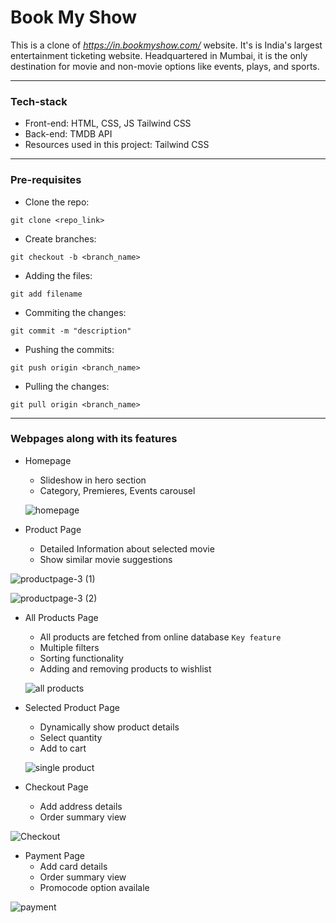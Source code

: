 #  Book My Show

This is a clone of *https://in.bookmyshow.com/* website. It's is India's largest entertainment ticketing website. Headquartered in Mumbai, it is the only destination for movie and non-movie options like events, plays, and sports.

<hr>

### Tech-stack

- Front-end: HTML, CSS, JS Tailwind CSS<br/>
- Back-end: TMDB API<br/>
- Resources used in this project: Tailwind CSS <br/>

<hr>

### Pre-requisites

- Clone the repo: 
```
git clone <repo_link>
```

- Create branches: 
```
git checkout -b <branch_name>
```

- Adding the files: 
```
git add filename
```

- Commiting the changes: 
```
git commit -m "description"
```

- Pushing the commits: 
```
git push origin <branch_name>
```

- Pulling the changes:
```
git pull origin <branch_name>
```

<hr>

### Webpages along with its features

- Homepage
  - Slideshow in hero section
  - Category, Premieres, Events carousel
  
  ![homepage](https://user-images.githubusercontent.com/80893464/154789079-763b4c2f-bb28-48ca-8a73-407ea6a7e19d.png)


- Product Page
  - Detailed Information about selected movie
  - Show similar movie suggestions

![productpage-3 (1)](https://user-images.githubusercontent.com/80893464/154789812-a7ada78f-da0b-4a8e-bd08-7fb59907731f.png)

![productpage-3 (2)](https://user-images.githubusercontent.com/80893464/154789867-8166b768-9335-4460-988c-246d428095ef.png)



- All Products Page
  - All products are fetched from online database ```Key feature```
  - Multiple filters
  - Sorting functionality
  - Adding and removing products to wishlist
    
  ![all products](https://user-images.githubusercontent.com/86410034/129320333-f0657102-243a-4ef7-8bb4-82c2c2b4c31d.png)

- Selected Product Page
  - Dynamically show product details
  - Select quantity
  - Add to cart

  ![single product](https://user-images.githubusercontent.com/86410034/129320370-86c06387-32a0-4b3a-9812-1eda9eaada4b.png)

- Checkout Page 
  - Add address details
  - Order summary view

![Checkout](https://user-images.githubusercontent.com/86410034/129320743-a2c2e8ed-e309-4e1a-9bfb-41ce201847da.png)

- Payment Page
  - Add card details
  - Order summary view
  - Promocode option availale

![payment](https://user-images.githubusercontent.com/86410034/129321544-2316bd85-e770-4952-aa38-b37f0a6d2066.png)



